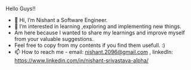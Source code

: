 Hello Guys!!
 
- 👋 Hi, I’m Nishant a Software Engineer.
- 👀 I’m interested in learning ,exploring and implementing new things. 
- Am here because I wanted to share my learnings and improve myself from your valuable suggestions.
- Feel free to copy from my contents if you find them usefull. :)
- 📫 How to reach me - email: nishant.2096@gmail.com , linkedIn: https://www.linkedin.com/in/nishant-srivastava-alpha/ 

<!---
NishantSrivastava1/NishantSrivastava1 is a ✨ special ✨ repository because its `README.md` (this file) appears on your GitHub profile.
You can click the Preview link to take a look at your changes.
--->
